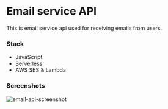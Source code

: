 # Email service API


This is email service api used for receiving emails from users.

### Stack

- JavaScript
- Serverless
- AWS SES & Lambda

### Screenshots

![email-api-screenshot](https://user-images.githubusercontent.com/63575553/147903591-aaf6da69-78db-4ce8-a339-4c89781c02d0.png)

